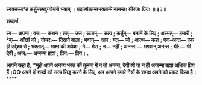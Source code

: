 **स्ववचस्त²तं कर्तुमस्मद्दृग्गोचरो भवान् ।** **यदात्थैकान्तभक्तान्मे नानन्त: श्रीरज: प्रिय: ॥ ३२॥** 

**शब्दार्थ** 

**स्व—** **अपना** **; वच:—** **कथन** **; तत्—** **उस** **; ऋतम्—** **सत्य** **; कर्तुम्—** **बनाने के लिए** **; अस्मत्—** **हमारी** **; ²क्—** **आँखों को** **;** **गोचर:—** **दिखने वाला** **; भवान्—** **आप** **; यत्—** **जो** **; आत्थ—** **कहा** **; एक-अन्त—** **एक ही उद्देश्य से** **; भक्तात्—** **भक्त की अपेक्षा** **;** **मे—** **मेरा** **; न—** **नहीं** **; अनन्त:—** **भगवान् अनन्त** **; श्री:—** **श्री देवी** **; अज:—** **अजन्मा ब्रह्मा** **; प्रिय:—** **प्रिय।** **.** 

**आपने कहा है, ''मुझे अपने अनन्य भक्त की तुलना में न तो अनन्त, देवी श्री या न ही** **अजन्मा ब्रह्मा अधिक प्रिय हैं।ÓÓ अपने ही शब्दों को सत्य सिद्ध करने के लिए, अब आपने हमारे** **नेत्रों के समक्ष अपने को प्रकट किया है।** **** 